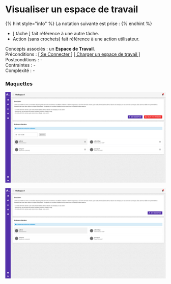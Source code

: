 # Visualiser un espace de travail

{% hint style="info" %}
La notation suivante est prise :
{% endhint %}

* \[ tâche \] fait référence à une autre tâche.
* Action \(sans crochets\) fait référence à une action utilisateur.

Concepts associés : un **Espace de Travail**.  
Préconditions : [\[ Se Connecter \]](se-connecter.md) [\[ Charger un espace de travail \]](charger-un-espace-de-travail.md)  
Postconditions : -  
Contraintes : -  
Complexité : -

### Maquettes

![Vue d&apos;un espace de travail \(en tant qu&apos;administrateur\)](../../.gitbook/assets/workspace-view-admin.png)

![Vue d&apos;un espace de travail](../../.gitbook/assets/workspace-view.png)

